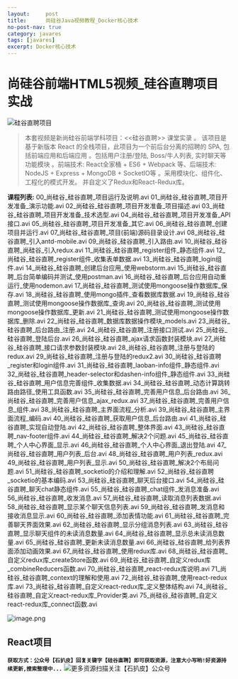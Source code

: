 ```yaml
---
layout:     post
title:      尚硅谷Java视频教程_Docker核心技术
no-post-nav: true
category: javares
tags: [javares]
excerpt: Docker核心技术
---
```



#  尚硅谷前端HTML5视频_硅谷直聘项目实战
![硅谷直聘项目](https://upload-images.jianshu.io/upload_images/12555954-8b2603c0d7970bf1.jpeg?imageMogr2/auto-orient/strip%7CimageView2/2/w/1240)

> 本套视频是新尚硅谷前端学科项目：<<硅谷直聘>> 课堂实录 。 
该项目是基于新版本 React 的全栈项目，此项目为一个前后台分离的招聘的 SPA, 包括前端应用和后端应用 。包括用户注册/登陆, Boss/牛人列表, 实时聊天等功能模块 。前端技术: React全家桶 + ES6 + Webpack 等、后端技术: NodeJS + Express + MongoDB + SocketIO等 。采用模块化、组件化、工程化的模式开发。 并自定义了Redux和React-Redux库。

**课程列表:**
00\_尚硅谷\_硅谷直聘\_项目运行及说明.avi
01\_尚硅谷\_硅谷直聘\_项目开发准备\_演示功能.avi
02\_尚硅谷\_硅谷直聘\_项目开发准备\_项目描述.avi
03\_尚硅谷\_硅谷直聘\_项目开发准备\_技术选型.avi
04\_尚硅谷\_硅谷直聘\_项目开发准备\_API接口.avi
05\_尚硅谷\_硅谷直聘\_项目开发准备\_其它.avi
06\_尚硅谷\_硅谷直聘\_创建项目并运行.avi
07\_尚硅谷\_硅谷直聘\_项目(前端)源码目录设计.avi
08\_尚硅谷\_硅谷直聘\_引入antd-mobile.avi
09\_尚硅谷\_硅谷直聘\_引入路由.avi
10\_尚硅谷\_硅谷直聘\_尚硅谷\_引入redux.avi
11\_尚硅谷\_硅谷直聘\_register组件\_静态组件.avi
12\_尚硅谷\_硅谷直聘\_register组件\_收集表单数据.avi
13\_尚硅谷\_硅谷直聘\_login组件.avi
14\_尚硅谷\_硅谷直聘\_创建后台应用\_使用webstorm.avi
15\_尚硅谷\_硅谷直聘\_后台简单编码并测试\_使用postman.avi
16\_尚硅谷\_硅谷直聘\_后台应用自动重运行\_使用nodemon.avi
17\_尚硅谷\_硅谷直聘\_测试使用mongoose操作数据库\_保存.avi
18\_尚硅谷\_硅谷直聘\_使用mongo插件\_查看数据库数据.avi
19\_尚硅谷\_硅谷直聘\_测试使用mongoose操作数据库\_查询.avi
20\_尚硅谷\_硅谷直聘\_测试使用mongoose操作数据库\_更新.avi
21\_尚硅谷\_硅谷直聘\_测试使用mongoose操作数据库\_删除.avi
22\_尚硅谷\_硅谷直聘\_数据库数据操作模块\_models.avi
23\_尚硅谷\_硅谷直聘\_后台路由\_注册.avi
24\_尚硅谷\_硅谷直聘\_注册接口测试.avi
25\_尚硅谷\_硅谷直聘\_登陆后台.avi
26\_尚硅谷\_硅谷直聘\_ajax请求函数封装模块.avi
27\_尚硅谷\_硅谷直聘\_接口请求参数封装模块.avi
28\_尚硅谷\_硅谷直聘\_注册与登陆的redux.avi
29\_尚硅谷\_硅谷直聘\_注册与登陆的redux2.avi
30\_尚硅谷\_硅谷直聘\_register和login组件.avi
31\_尚硅谷\_硅谷直聘\_laoban-info组件\_静态组件.avi
32\_尚硅谷\_硅谷直聘\_header-selector和dashen-info组件\_静态组件.avi
33\_尚硅谷\_硅谷直聘\_用户信息完善组件\_收集数据.avi
34\_尚硅谷\_硅谷直聘\_动态计算跳转路由路径\_使用工具函数.avi
35\_尚硅谷\_硅谷直聘\_完善用户信息\_后台路由.avi
36\_尚硅谷\_硅谷直聘\_完善用户信息\_ajax\_redux.avi
37\_尚硅谷\_硅谷直聘\_完善用户信息\_组件.avi
38\_尚硅谷\_硅谷直聘\_主界面流程\_分析.avi
39\_尚硅谷\_硅谷直聘\_主界面流程\_编码.avi
40\_尚硅谷\_硅谷直聘\_获取用户信息\_后台路由.avi
41\_尚硅谷\_硅谷直聘\_实现自动登陆.avi
42\_尚硅谷\_硅谷直聘\_整体界面.avi
43\_尚硅谷\_硅谷直聘\_nav-footer组件.avi
44\_尚硅谷\_硅谷直聘\_解决2个问题.avi
45\_尚硅谷\_硅谷直聘\_个人中心界面\_显示.avi
46\_尚硅谷\_硅谷直聘\_个人中心界面\_退出登陆.avi
47\_尚硅谷\_硅谷直聘\_用户列表\_后台.avi
48\_尚硅谷\_硅谷直聘\_用户列表\_redux.avi
49\_尚硅谷\_硅谷直聘\_用户列表\_显示.avi
50\_尚硅谷\_硅谷直聘\_解决2个布局问题.avi
51\_尚硅谷\_硅谷直聘\_socketio的介绍和理解.avi
52\_尚硅谷\_硅谷直聘\_socketio的基本编码.avi
53\_尚硅谷\_硅谷直聘\_聊天后台接口.avi
54\_尚硅谷\_硅谷直聘\_聊天chat静态组件.avi
55\_尚硅谷\_硅谷直聘\_chat组件\_发消息准备.avi
56\_尚硅谷\_硅谷直聘\_收发消息.avi
57\_尚硅谷\_硅谷直聘\_读取消息列表数据.avi
58\_尚硅谷\_硅谷直聘\_显示某个聊天信息列表.avi
59\_尚硅谷\_硅谷直聘\_发消息和接收消息显示.avi
60\_尚硅谷\_硅谷直聘\_添加表情功能.avi
61\_尚硅谷\_硅谷直聘\_完善聊天界面效果.avi
62\_尚硅谷\_硅谷直聘\_显示分组消息列表.avi
63\_尚硅谷\_硅谷直聘\_显示聊天组件的未读消息数量.avi
64\_尚硅谷\_硅谷直聘\_显示总未读消息数量.avi
65\_尚硅谷\_硅谷直聘\_更新未读消息数量.avi
66\_尚硅谷\_硅谷直聘\_给列表界面添加动画效果.avi
67\_尚硅谷\_硅谷直聘\_使用redux库.avi
68\_尚硅谷\_硅谷直聘\_自定义redux库\_createStore函数.avi
69\_尚硅谷\_硅谷直聘\_自定义redux库\_combineReducers函数.avi
70\_尚硅谷\_硅谷直聘\_react-redux库说明.avi
71\_尚硅谷\_硅谷直聘\_context的理解和使用.avi
72\_尚硅谷\_硅谷直聘\_使用react-redux库.avi
73\_尚硅谷\_硅谷直聘\_自定义react-redux库\_定义整体结构.avi
74\_尚硅谷\_硅谷直聘\_自定义react-redux库\_Provider类.avi
75\_尚硅谷\_硅谷直聘\_自定义react-redux库\_connect函数.avi

![image.png](https://upload-images.jianshu.io/upload_images/12555954-3e94cbbe06d5e692.png?imageMogr2/auto-orient/strip%7CimageView2/2/w/1240)

React项目
---
**`获取方式：公众号【石扒皮】回复关键字【硅谷直聘】即可获取资源，注意大小写哟!好资源持续更新,搜索整理中...`**
![更多资源扫描关注【石扒皮】公众号](https://upload-images.jianshu.io/upload_images/12555954-392dfb59326481b0.png?imageMogr2/auto-orient/strip%7CimageView2/2/w/1240)

